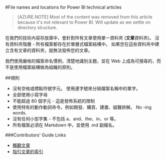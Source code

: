 <properties title="" pageTitle="File names and locations for Power BI technical articles" description="說明文章的檔案結構，以及您在建立新文章時應遵循的命名慣例。" metaKeywords="" services="" solutions="" documentationCenter="" authors="mblythe" videoId="" scriptId="" manager="required" />

<tags ms.service="contributor-guide" ms.devlang="" ms.topic="article" ms.tgt_pltfrm="" ms.workload="" ms.date="12/16/2014" ms.author="mblythe" />

#File names and locations for Power BI technical articles

> [AZURE.NOTE] Most of the content was removed from this article because it's not relevant to Power BI.  Will update as we settle on directory structure.

在我們的技術內容存放庫中，會針對所有文章使用單一資料夾 (**文章**資料夾)。 沒有資料夾階層 - 所有檔案都存在於單層式檔案結構中。 如果您在這些資料夾中建立含有文章的資料夾，就無法發佈您的文章。

我們使用嚴格的檔案命名慣例，清楚地識別主題，並在 Web 上成為可搜尋的，而不是使用檔案結構做為組織的原則。

##規則

- 沒有空格或標點符號字元。 使用連字號來分隔檔案名稱中的單字。
- 全部使用小寫字母
- 不能超過 80 個字元 - 這是發佈系統的限制
- 使用特有的動作動詞命令，例如開發、購買、建置、疑難排解。 No -ing words.
- 沒有任何小型字集 - 不包括 a、and、the、in、or 等。
- 所有檔案必須在 Markdown 中，並使用 .md 副檔名。


###Contributors' Guide Links

- [概觀文章](./../README.md)
- [指引文章的索引](./contributor-guide-index.md)
